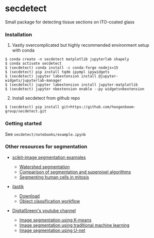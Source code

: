 # secdetect

Small package for detecting tissue sections on ITO-coated glass

### Installation
1. Vastly overcomplicated but highly recommended environment setup with conda
```
$ conda create -n secdetect matplotlib jupyterlab shapely
$ conda activate secdetect
$ (secdetect) conda install -c conda-forge nodejs=15
$ (secdetect) pip install tqdm ipympl ipywidgets
$ (secdetect) jupyter labextension install @jupyter-widgets/jupyterlab-manager
$ (secdetect) jupyter labextension install jupyter-matplotlib
$ (secdetect) jupyter nbextension enable --py widgetsnbextension
```

2. Install secdetect from github repo
```
$ (secdetect) pip install git+https://github.com/hoogenboom-group/secdetect.git
```

### Getting started
See `secdetect/notebooks/example.ipynb`

### Other resources for segmentation
* [scikit-image segmentation examples](https://scikit-image.org/docs/stable/auto_examples/#segmentation-of-objects)
  * [Watershed segmentation](https://scikit-image.org/docs/stable/auto_examples/segmentation/plot_watershed.html#sphx-glr-auto-examples-segmentation-plot-watershed-py)
  * [Comparison of segmentation and superpixel algorithms](https://scikit-image.org/docs/stable/auto_examples/segmentation/plot_segmentations.html#sphx-glr-auto-examples-segmentation-plot-segmentations-py)
  * [Segmenting human cells in mitosis](https://scikit-image.org/docs/stable/auto_examples/applications/plot_human_mitosis.html#sphx-glr-auto-examples-applications-plot-human-mitosis-py)

* [ilastik](https://www.ilastik.org/)
  * [Download](https://www.ilastik.org/download.html)
  * [Object classification workflow](https://www.ilastik.org/documentation/objects/objects)

* [DigitalSreeni's youtube channel](https://www.youtube.com/channel/UC34rW-HtPJulxr5wp2Xa04w/featured)
  * [Image segmentation using K-means](https://www.youtube.com/watch?v=6CqRnx6Ic48&t=461s&ab_channel=DigitalSreeni)
  * [Image segmentation using traditional machine learning](https://www.youtube.com/watch?v=OUCwt8loM6s&ab_channel=DigitalSreeni)
  * [Image segmentation using U-net](https://www.youtube.com/watch?v=azM57JuQpQI&ab_channel=DigitalSreeni)
